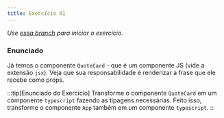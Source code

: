 ```yaml
---
title: Exercício 01
---
```


*Use [essa branch](https://github.com/robertotcestari/codante-ts-no-react-exercicio/tree/main) para iniciar o exercício.*

### Enunciado

Já temos o componente `QuoteCard` - que é um componente JS (vide a extensão `jsx`). Veja que sua responsabilidade é renderizar a frase que ele recebe como props.

:::tip[Enunciado do Exercício]
Transforme o componente `QuoteCard` em um componente `typescript` fazendo as tipagens necessárias. Feito isso, transforme o componente `App` também em um componente `typescript`.
::
